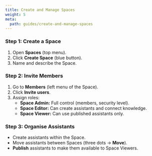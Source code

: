 ```yaml
---
title: Create and Manage Spaces
weight: 5
meta:
  path: guides/create-and-manage-spaces
---
```

### Step 1: Create a Space
1. Open **Spaces** (top menu).
2. Click **Create Space** (blue button).
3. Name and describe the Space.

### Step 2: Invite Members
1. Go to **Members** (left menu of the Space).
2. Click **Invite users**.
3. Assign roles:
   - **Space Admin:** Full control (members, security level).
   - **Space Editor:** Can create assistants and connect knowledge.
   - **Space Viewer:** Can use published assistants only.

### Step 3: Organise Assistants
- Create assistants within the Space.
- Move assistants between Spaces (three dots → **Move**).
- **Publish** assistants to make them available to Space Viewers.
